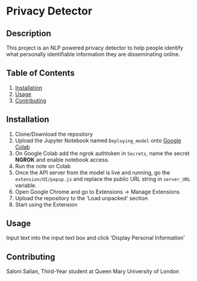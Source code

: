 # Privacy Detector

## Description

This project is an NLP powered privacy detector to help people identify what personally identifiable information they are disseminating online.

## Table of Contents

1. [Installation](#installation)
2. [Usage](#usage)
3. [Contributing](#contributing)

## Installation

1. Clone/Download the repository
2. Upload the Jupyter Notebook named `Deploying_model` onto [Google Colab](https://colab.google)
3. On Google Colab add the ngrok authtoken in `Secrets`, name the secret __NGROK__ and enable notebook access.
4. Run the note on Colab
5. Once the API server from the model is live and running, go the `extension/UI/popup.js` and replace the public URL string in `server_URL` variable.
6. Open Google Chrome and go to Extensions -> Manage Extensions
7. Upload the repository to the 'Load unpacked' section
8. Start using the Extension

## Usage

Input text into the input text box and click 'Display Personal Information'

## Contributing

Saloni Salian, Third-Year student at Queen Mary University of London
